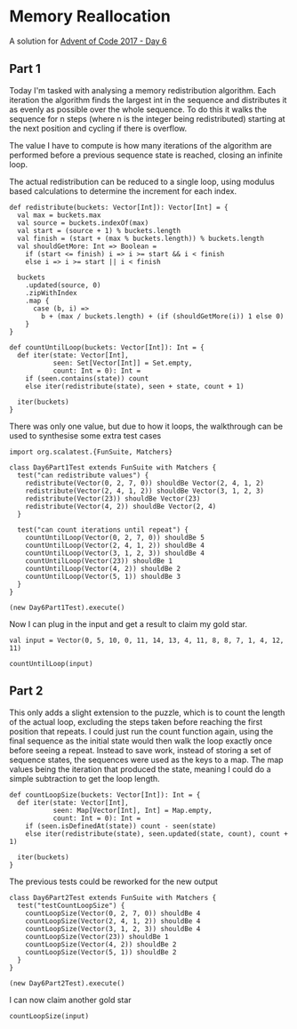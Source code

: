 # Memory Reallocation

A solution for [Advent of Code 2017 - Day 6](http://adventofcode.com/2017/day/6)

## Part 1

Today I'm tasked with analysing a memory redistribution algorithm. Each 
iteration the algorithm finds the largest int in the sequence and distributes it
as evenly as possible over the whole sequence. To do this it walks the sequence
for n steps (where n is the integer being redistributed) starting at the next
position and cycling if there is overflow.

The value I have to compute is how many iterations of the algorithm are 
performed before a previous sequence state is reached, closing an infinite loop.

The actual redistribution can be reduced to a single loop, using modulus based
calculations to determine the increment for each index.

```tut:book
def redistribute(buckets: Vector[Int]): Vector[Int] = {
  val max = buckets.max
  val source = buckets.indexOf(max)
  val start = (source + 1) % buckets.length
  val finish = (start + (max % buckets.length)) % buckets.length
  val shouldGetMore: Int => Boolean =
    if (start <= finish) i => i >= start && i < finish
    else i => i >= start || i < finish

  buckets
    .updated(source, 0)
    .zipWithIndex
    .map {
      case (b, i) =>
        b + (max / buckets.length) + (if (shouldGetMore(i)) 1 else 0)
    }
}

def countUntilLoop(buckets: Vector[Int]): Int = {
  def iter(state: Vector[Int],
           seen: Set[Vector[Int]] = Set.empty,
           count: Int = 0): Int =
    if (seen.contains(state)) count
    else iter(redistribute(state), seen + state, count + 1)

  iter(buckets)
}
```

There was only one value, but due to how it loops, the walkthrough can be used
to synthesise some extra test cases

```tut:book
import org.scalatest.{FunSuite, Matchers}

class Day6Part1Test extends FunSuite with Matchers {
  test("can redistribute values") {
    redistribute(Vector(0, 2, 7, 0)) shouldBe Vector(2, 4, 1, 2)
    redistribute(Vector(2, 4, 1, 2)) shouldBe Vector(3, 1, 2, 3)
    redistribute(Vector(23)) shouldBe Vector(23)
    redistribute(Vector(4, 2)) shouldBe Vector(2, 4)
  }
  
  test("can count iterations until repeat") {
    countUntilLoop(Vector(0, 2, 7, 0)) shouldBe 5
    countUntilLoop(Vector(2, 4, 1, 2)) shouldBe 4
    countUntilLoop(Vector(3, 1, 2, 3)) shouldBe 4
    countUntilLoop(Vector(23)) shouldBe 1
    countUntilLoop(Vector(4, 2)) shouldBe 2
    countUntilLoop(Vector(5, 1)) shouldBe 3
  }
}

(new Day6Part1Test).execute()
```

Now I can plug in the input and get a result to claim my gold star.

```tut:book
val input = Vector(0, 5, 10, 0, 11, 14, 13, 4, 11, 8, 8, 7, 1, 4, 12, 11)

countUntilLoop(input)
```

## Part 2

This only adds a slight extension to the puzzle, which is to count the length of 
the actual loop, excluding the steps taken before reaching the first position 
that repeats. I could just run the count function again, using the final 
sequence as the initial state would then walk the loop exactly once before
seeing a repeat. Instead to save work, instead of storing a set of sequence 
states, the sequences were used as the keys to a map. The map values being the
iteration that produced the state, meaning I could do a simple subtraction to 
get the loop length.

```tut:book
def countLoopSize(buckets: Vector[Int]): Int = {
  def iter(state: Vector[Int],
           seen: Map[Vector[Int], Int] = Map.empty,
           count: Int = 0): Int =
    if (seen.isDefinedAt(state)) count - seen(state)
    else iter(redistribute(state), seen.updated(state, count), count + 1)

  iter(buckets)
}
``` 

The previous tests could be reworked for the new output

```tut:book
class Day6Part2Test extends FunSuite with Matchers {
  test("testCountLoopSize") {
    countLoopSize(Vector(0, 2, 7, 0)) shouldBe 4
    countLoopSize(Vector(2, 4, 1, 2)) shouldBe 4
    countLoopSize(Vector(3, 1, 2, 3)) shouldBe 4
    countLoopSize(Vector(23)) shouldBe 1
    countLoopSize(Vector(4, 2)) shouldBe 2
    countLoopSize(Vector(5, 1)) shouldBe 2
  }
}

(new Day6Part2Test).execute()
```

I can now claim another gold star

```tut:book
countLoopSize(input)
```
